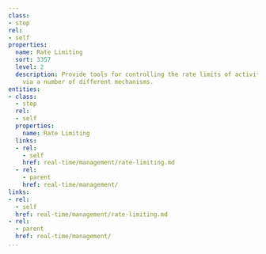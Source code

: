 ```yaml
---
class:
- stop
rel:
- self
properties:
  name: Rate Limiting
  sort: 3357
  level: 2
  description: Provide tools for controlling the rate limits of activities on a platform,
    via a number of different mechanisms.
entities:
- class:
  - stop
  rel:
  - self
  properties:
    name: Rate Limiting
  links:
  - rel:
    - self
    href: real-time/management/rate-limiting.md
  - rel:
    - parent
    href: real-time/management/
links:
- rel:
  - self
  href: real-time/management/rate-limiting.md
- rel:
  - parent
  href: real-time/management/
...
```

